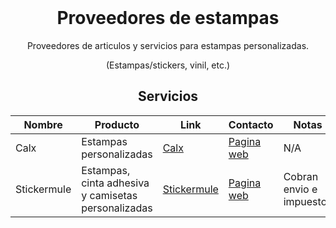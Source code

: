 <h1 align="center" style="margin-top: 0px;">Proveedores de estampas</h1>
<p align="center" >Proveedores de articulos y servicios para estampas personalizadas.</p>
<p align="center" >(Estampas/stickers, vinil, etc.)</p>

<div align="center" >
  
## Servicios
  
| Nombre | Producto | Link | Contacto | Notas |
| --------------- | --------------- | --------------- | --------------- | --------------- |
| Calx | Estampas personalizadas | [Calx](https://calx.mx/) | [Pagina web](https://calx.mx/) | N/A |
| Stickermule | Estampas, cinta adhesiva y camisetas personalizadas | [Stickermule](https://www.stickermule.com) | [Pagina web](https://www.stickermule.com) | Cobran envio e impuestos |
  
</div>

<h1 align="center" style="margin-top: 0px;"></h1>


